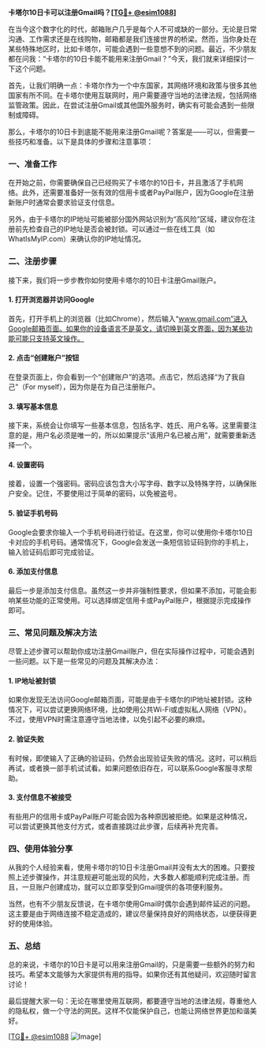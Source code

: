 **卡塔尔10日卡可以注册Gmail吗？[[TG💪+ @esim1088](https://t.me/s/esim1088)]**

在当今这个数字化的时代，邮箱账户几乎是每个人不可或缺的一部分。无论是日常沟通、工作需求还是在线购物，邮箱都是我们连接世界的桥梁。然而，当你身处在某些特殊地区时，比如卡塔尔，可能会遇到一些意想不到的问题。最近，不少朋友都在问我：“卡塔尔的10日卡能不能用来注册Gmail？”今天，我们就来详细探讨一下这个问题。

首先，让我们明确一点：卡塔尔作为一个中东国家，其网络环境和政策与很多其他国家有所不同。在卡塔尔使用互联网时，用户需要遵守当地的法律法规，包括网络监管政策。因此，在尝试注册Gmail或其他国外服务时，确实有可能会遇到一些限制或障碍。

那么，卡塔尔的10日卡到底能不能用来注册Gmail呢？答案是——可以，但需要一些技巧和准备。以下是具体的步骤和注意事项：

### **一、准备工作**
在开始之前，你需要确保自己已经购买了卡塔尔的10日卡，并且激活了手机网络。此外，还需要准备好一张有效的信用卡或者PayPal账户，因为Google在注册新账户时通常会要求验证支付信息。

另外，由于卡塔尔的IP地址可能被部分国外网站识别为“高风险”区域，建议你在注册前先检查自己的IP地址是否会被封锁。可以通过一些在线工具（如WhatIsMyIP.com）来确认你的IP地址情况。

### **二、注册步骤**
接下来，我们将一步步教你如何使用卡塔尔的10日卡注册Gmail账户。

#### **1. 打开浏览器并访问Google**
首先，打开手机上的浏览器（比如Chrome），然后输入“www.gmail.com”进入Google邮箱页面。如果你的设备语言不是英文，请切换到英文界面，因为某些功能可能只支持英文操作。

#### **2. 点击“创建账户”按钮**
在登录页面上，你会看到一个“创建账户”的选项。点击它，然后选择“为了我自己”（For myself），因为你是在为自己注册账户。

#### **3. 填写基本信息**
接下来，系统会让你填写一些基本信息，包括名字、姓氏、用户名等。这里需要注意的是，用户名必须是唯一的，所以如果提示“该用户名已被占用”，就需要重新选择一个。

#### **4. 设置密码**
接着，设置一个强密码。密码应该包含大小写字母、数字以及特殊字符，以确保账户安全。记住，不要使用过于简单的密码，以免被盗号。

#### **5. 验证手机号码**
Google会要求你输入一个手机号码进行验证。在这里，你可以使用你卡塔尔10日卡对应的手机号码。通常情况下，Google会发送一条短信验证码到你的手机上，输入验证码后即可完成验证。

#### **6. 添加支付信息**
最后一步是添加支付信息。虽然这一步并非强制性要求，但如果不添加，可能会影响某些功能的正常使用。可以选择绑定信用卡或PayPal账户，根据提示完成操作即可。

### **三、常见问题及解决方法**
尽管上述步骤可以帮助你成功注册Gmail账户，但在实际操作过程中，可能会遇到一些问题。以下是一些常见的问题及其解决办法：

#### **1. IP地址被封锁**
如果你发现无法访问Google邮箱页面，可能是由于卡塔尔的IP地址被封锁。这种情况下，可以尝试更换网络环境，比如使用公共Wi-Fi或虚拟私人网络（VPN）。不过，使用VPN时需注意遵守当地法律，以免引起不必要的麻烦。

#### **2. 验证失败**
有时候，即使输入了正确的验证码，仍然会出现验证失败的情况。这时，可以稍后再试，或者换一部手机试试看。如果问题依旧存在，可以联系Google客服寻求帮助。

#### **3. 支付信息不被接受**
有些用户的信用卡或PayPal账户可能会因为各种原因被拒绝。如果是这种情况，可以尝试更换其他支付方式，或者直接跳过此步骤，后续再补充完善。

### **四、使用体验分享**
从我的个人经验来看，使用卡塔尔的10日卡注册Gmail并没有太大的困难。只要按照上述步骤操作，并注意规避可能出现的风险，大多数人都能顺利完成注册。而且，一旦账户创建成功，就可以立即享受到Gmail提供的各项便利服务。

当然，也有不少朋友反馈说，在卡塔尔使用Gmail时偶尔会遇到邮件延迟的问题。这主要是由于网络连接不稳定造成的，建议尽量保持良好的网络状态，以便获得更好的使用体验。

### **五、总结**
总的来说，卡塔尔的10日卡是可以用来注册Gmail的，只是需要一些额外的努力和技巧。希望本文能够为大家提供有用的指导。如果你还有其他疑问，欢迎随时留言讨论！

最后提醒大家一句：无论在哪里使用互联网，都要遵守当地的法律法规，尊重他人的隐私权，做一个守法的网民。这样不仅能保护自己，也能让网络世界更加和谐美好。

[[TG💪+ @esim1088](https://t.me/s/esim1088) ![Image](https://i.postimg.cc/4NQfJmqS/Snipaste-2025-05-13-00-14-12.png)]